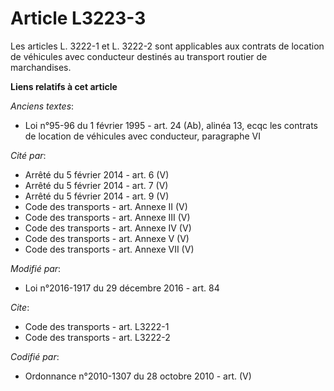 # Article L3223-3

Les articles L. 3222-1 et L. 3222-2 sont applicables aux contrats de location de véhicules avec conducteur destinés au
transport routier de marchandises.

**Liens relatifs à cet article**

_Anciens textes_:

  - Loi n°95-96 du 1 février 1995 - art. 24 (Ab), alinéa 13, ecqc les contrats de location de véhicules avec conducteur, paragraphe VI

_Cité par_:

  - Arrêté du 5 février 2014 - art. 6 (V)
  - Arrêté du 5 février 2014 - art. 7 (V)
  - Arrêté du 5 février 2014 - art. 9 (V)
  - Code des transports - art. Annexe II (V)
  - Code des transports - art. Annexe III (V)
  - Code des transports - art. Annexe IV (V)
  - Code des transports - art. Annexe V (V)
  - Code des transports - art. Annexe VII (V)

_Modifié par_:

  - Loi n°2016-1917 du 29 décembre 2016 - art. 84

_Cite_:

  - Code des transports - art. L3222-1
  - Code des transports - art. L3222-2

_Codifié par_:

  - Ordonnance n°2010-1307 du 28 octobre 2010 - art. (V)
